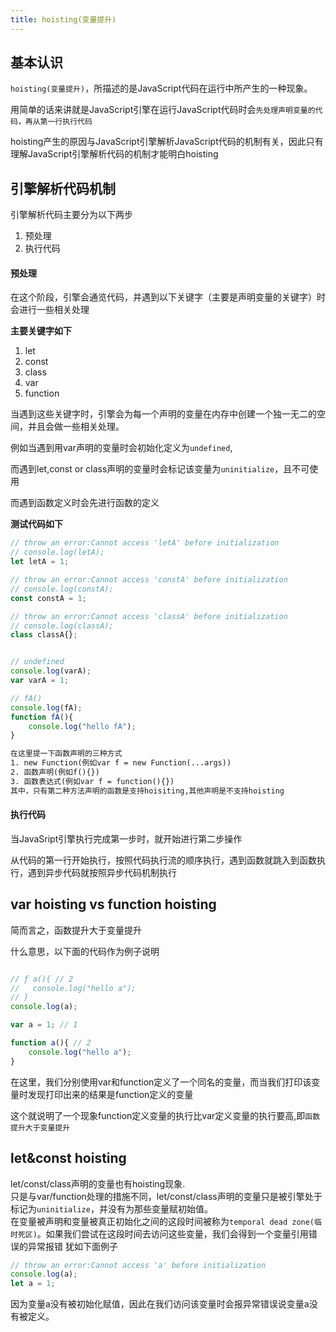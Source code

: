 ```yaml
---
title: hoisting(变量提升)
---
```


## 基本认识
`hoisting(变量提升)`，所描述的是JavaScript代码在运行中所产生的一种现象。

用简单的话来讲就是JavaScript引擎在运行JavaScript代码时会`先处理声明变量的代码，再从第一行执行代码`

hoisting产生的原因与JavaScript引擎解析JavaScript代码的机制有关，因此只有理解JavaScript引擎解析代码的机制才能明白hoisting

## 引擎解析代码机制
引擎解析代码主要分为以下两步
1. 预处理
2. 执行代码

#### 预处理
在这个阶段，引擎会通览代码，并遇到以下关键字（主要是声明变量的关键字）时会进行一些相关处理  

**主要关键字如下**
1. let
2. const
3. class
4. var
5. function

当遇到这些关键字时，引擎会为每一个声明的变量在内存中创建一个独一无二的空间，并且会做一些相关处理。  

例如当遇到用var声明的变量时会初始化定义为`undefined`, 
  
而遇到let,const or class声明的变量时会标记该变量为`uninitialize`，且不可使用

而遇到函数定义时会先进行函数的定义

**测试代码如下**
```js
// throw an error:Cannot access 'letA' before initialization   
// console.log(letA);
let letA = 1;

// throw an error:Cannot access 'constA' before initialization  
// console.log(constA);
const constA = 1;

// throw an error:Cannot access 'classA' before initialization  
// console.log(classA);
class classA{};


// undefined
console.log(varA);
var varA = 1;

// fA()
console.log(fA);
function fA(){
    console.log("hello fA");
}
```
```txt
在这里提一下函数声明的三种方式
1. new Function(例如var f = new Function(...args))
2. 函数声明(例如f(){})
3. 函数表达式(例如var f = function(){})
其中，只有第二种方法声明的函数是支持hoisiting,其他声明是不支持hoisting
```

#### 执行代码
当JavaSript引擎执行完成第一步时，就开始进行第二步操作

从代码的第一行开始执行，按照代码执行流的顺序执行，遇到函数就跳入到函数执行，遇到异步代码就按照异步代码机制执行

## var hoisting vs function hoisting

简而言之，函数提升大于变量提升

什么意思，以下面的代码作为例子说明
```js

// ƒ a(){ // 2
//   console.log("hello a");
// }
console.log(a);

var a = 1; // 1

function a(){ // 2
    console.log("hello a");
}
```
在这里，我们分别使用var和function定义了一个同名的变量，而当我们打印该变量时发现打印出来的结果是function定义的变量   
 

这个就说明了一个现象function定义变量的执行比var定义变量的执行要高,即`函数提升大于变量提升`


## let&const hoisting
let/const/class声明的变量也有hoisting现象.  
只是与var/function处理的措施不同，let/const/class声明的变量只是被引擎处于标记为`uninitialize`，并没有为那些变量赋初始值。  
在变量被声明和变量被真正初始化之间的这段时间被称为`temporal dead zone(临时死区)`。如果我们尝试在这段时间去访问这些变量，我们会得到一个变量引用错误的异常报错
犹如下面例子
```js
// throw an error:Cannot access 'a' before initialization
console.log(a);
let a = 1;
```
因为变量a没有被初始化赋值，因此在我们访问该变量时会报异常错误说变量a没有被定义。
